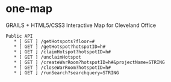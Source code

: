 one-map
=======

GRAILS + HTML5/CSS3 Interactive Map for Cleveland Office

```
Public API
   * [ GET ] /getHotspots?floor=#
   * [ GET ] /getHotspot?hotspotID=h#
   * [ GET ] /claimHotspot?hotspotID=h#
   * [ GET ] /unclaimHotspot
   * [ GET ] /createWarRoom?hotspotID=h#&projectName=STRING
   * [ GET ] /closeWarRoom?hotspotID=h#
   * [ GET ] /runSearch?searchquery=STRING
```
